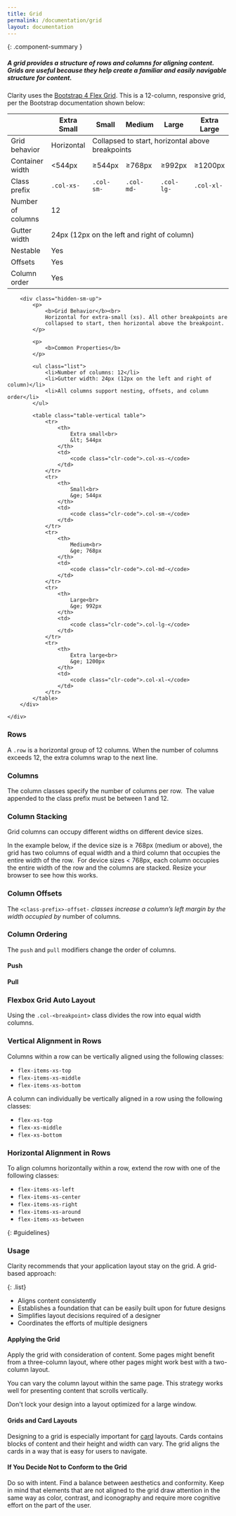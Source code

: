 ```yaml
---
title: Grid
permalink: /documentation/grid
layout: documentation
---
```


{: .component-summary }
##### A grid provides a structure of rows and columns for aligning content. Grids are useful because they help create a familiar and easily navigable structure for content.

Clarity uses the [Bootstrap 4 Flex Grid](http://v4-alpha.getbootstrap.com/layout/grid/).  This is a 12-column, responsive grid, per the Bootstrap documentation shown below:

<div class="row">
    <div class="col-xs-12">
        <table class="table hidden-xs-down">
            <thead>
                <tr>
                    <th class="left"></th>
                    <th class="left">Extra Small</th>
                    <th class="left">Small</th>
                    <th class="left">Medium</th>
                    <th class="left">Large</th>
                    <th class="left">Extra Large</th>
                </tr>
            </thead>
            <tbody>
                <tr>
                    <td class="left">Grid behavior</td>
                    <td class="left">Horizontal</td>
                    <td class="left" colspan="4">Collapsed to start, horizontal above breakpoints</td>
                </tr>
                <tr>
                    <td class="left">Container width</td>
                    <td class="left"><544px</td>
                    <td class="left">≥544px</td>
                    <td class="left">≥768px</td>
                    <td class="left">≥992px</td>
                    <td class="left">≥1200px</td>
                </tr>
                <tr>
                    <td class="left">Class prefix</td>
                    <td class="left"><code class="clr-code">.col-xs-</code></td>
                    <td class="left"><code class="clr-code">.col-sm-</code></td>
                    <td class="left"><code class="clr-code">.col-md-</code></td>
                    <td class="left"><code class="clr-code">.col-lg-</code></td>
                    <td class="left"><code class="clr-code">.col-xl-</code></td>
                </tr>
                <tr>
                    <td class="left">Number of columns</td>
                    <td class="left" colspan="5">12</td>
                </tr>
                <tr>
                    <td class="left">Gutter width</td>
                    <td class="left" colspan="5">24px (12px on the left and right of column)</td>
                </tr>
                <tr>
                    <td class="left">Nestable</td>
                    <td class="left" colspan="5">Yes</td>
                </tr>
                <tr>
                    <td class="left">Offsets</td>
                    <td class="left" colspan="5">Yes</td>
                </tr>
                <tr>
                    <td class="left">Column order</td>
                    <td class="left" colspan="5">Yes</td>
                </tr>
            </tbody>
        </table>

        <div class="hidden-sm-up">
            <p>
                <b>Grid Behavior</b><br>
                Horizontal for extra-small (xs). All other breakpoints are
                collapsed to start, then horizontal above the breakpoint.
            </p>

            <p>
                <b>Common Properties</b>
            </p>

            <ul class="list">
                <li>Number of columns: 12</li>
                <li>Gutter width: 24px (12px on the left and right of column)</li>
                <li>All columns support nesting, offsets, and column order</li>
            </ul>

            <table class="table-vertical table">
                <tr>
                    <th>
                        Extra small<br>
                        &lt; 544px
                    </th>
                    <td>
                        <code class="clr-code">.col-xs-</code>
                    </td>
                </tr>
                <tr>
                    <th>
                        Small<br>
                        &ge; 544px
                    </th>
                    <td>
                        <code class="clr-code">.col-sm-</code>
                    </td>
                </tr>
                <tr>
                    <th>
                        Medium<br>
                        &ge; 768px
                    </th>
                    <td>
                        <code class="clr-code">.col-md-</code>
                    </td>
                </tr>
                <tr>
                    <th>
                        Large<br>
                        &ge; 992px
                    </th>
                    <td>
                        <code class="clr-code">.col-lg-</code>
                    </td>
                </tr>
                <tr>
                    <th>
                        Extra large<br>
                        &ge; 1200px
                    </th>
                    <td>
                        <code class="clr-code">.col-xl-</code>
                    </td>
                </tr>
            </table>
        </div>

    </div>
</div>

### Rows

A <code class="clr-code">.row</code> is a horizontal group of 12 columns. When the number of columns exceeds 12, the extra columns wrap to the next line.

### Columns

The column classes specify the number of columns per row.  The value appended to the class prefix must be between 1 and 12.

<clr-grid-demo-columns></clr-grid-demo-columns>

### Column Stacking

Grid columns can occupy different widths on different device sizes.

In the example below, if the device size is ≥ 768px (medium or above), the grid has two columns of equal width and a third column that occupies the entire width of the row.  For device sizes < 768px, each column occupies the entire width of the row and the columns are stacked. Resize your browser to see how this works.

<clr-grid-demo-column-stacking></clr-grid-demo-column-stacking>

### Column Offsets

The <code class="clr-code">&lt;class-prefix&gt;-offset-*</code> classes increase a column’s left margin by the width occupied by <code>*</code> number of columns.
<clr-grid-demo-column-offsetting></clr-grid-demo-column-offsetting>

### Column Ordering

The <code class="clr-code">push</code> and <code class="clr-code">pull</code> modifiers change the order of columns.

#### Push

<clr-grid-demo-column-push></clr-grid-demo-column-push>

#### Pull

<clr-grid-demo-column-pull></clr-grid-demo-column-pull>

### Flexbox Grid Auto Layout

Using the <code class="clr-code">.col-&lt;breakpoint&gt;</code> class divides the row into equal width columns.

<clr-grid-demo-auto-layout-1></clr-grid-demo-auto-layout-1>

<clr-grid-demo-auto-layout-2></clr-grid-demo-auto-layout-2>

### Vertical Alignment in Rows

Columns within a row can be vertically aligned using the following classes:

- <code class="clr-code">flex-items-xs-top</code>
- <code class="clr-code">flex-items-xs-middle</code>
- <code class="clr-code">flex-items-xs-bottom</code>

<clr-grid-demo-vertical-alignment></clr-grid-demo-vertical-alignment>

A column can individually be vertically aligned in a row using the following classes:

- <code class="clr-code">flex-xs-top</code>
- <code class="clr-code">flex-xs-middle</code>
- <code class="clr-code">flex-xs-bottom</code>

<clr-grid-demo-individual-vertical-alignment></clr-grid-demo-individual-vertical-alignment>

### Horizontal Alignment in Rows

To align columns horizontally within a row, extend the row with one of the following classes:

- <code class="clr-code">flex-items-xs-left</code>
- <code class="clr-code">flex-items-xs-center</code>
- <code class="clr-code">flex-items-xs-right</code>
- <code class="clr-code">flex-items-xs-around</code>
- <code class="clr-code">flex-items-xs-between</code>

<clr-grid-demo-horizontal-alignment></clr-grid-demo-horizontal-alignment>

{: #guidelines}
### Usage


Clarity recommends that your application layout stay on the grid.  A grid-based approach:

{: .list}
- Aligns content consistently
- Establishes a foundation that can be easily built upon for future designs
- Simplifies layout decisions required of a designer
- Coordinates the efforts of multiple designers

#### Applying the Grid

Apply the grid with consideration of content. Some pages might benefit from a three-column layout, where other pages might work best with a two-column layout.

You can vary the column layout within the same page.  This strategy works well for presenting content that scrolls vertically.

Don't lock your design into a layout optimized for a large window.

#### Grids and Card Layouts

Designing to a grid is especially important for <a href="{{ site.baseurl }}/documentation/cards">card</a> layouts.  Cards contains blocks of content and their height and width can vary.  The grid aligns the cards in a way that is easy for users to navigate.

#### If You Decide Not to Conform to the Grid

Do so with intent. Find a balance between aesthetics and conformity. Keep in mind that elements that are not aligned to the grid draw attention in the same way as color, contrast, and iconography and require more cognitive effort on the part of the user.
